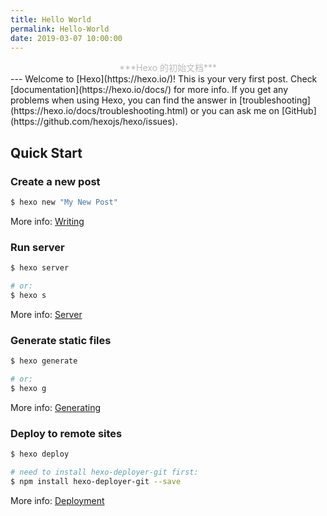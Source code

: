 ```yaml
---
title: Hello World
permalink: Hello-World
date: 2019-03-07 10:00:00
---
```

<center> <font color="#bababa">***Hexo 的初始文档***</font><br /> </center>
<!--more-->
---
Welcome to [Hexo](https://hexo.io/)! This is your very first post. Check [documentation](https://hexo.io/docs/) for more info. If you get any problems when using Hexo, you can find the answer in [troubleshooting](https://hexo.io/docs/troubleshooting.html) or you can ask me on [GitHub](https://github.com/hexojs/hexo/issues).

## Quick Start

### Create a new post

``` bash
$ hexo new "My New Post"
```

More info: [Writing](https://hexo.io/docs/writing.html)

### Run server

``` bash
$ hexo server

# or:
$ hexo s
```

More info: [Server](https://hexo.io/docs/server.html)

### Generate static files

``` bash
$ hexo generate

# or:
$ hexo g
```

More info: [Generating](https://hexo.io/docs/generating.html)

### Deploy to remote sites

``` bash
$ hexo deploy

# need to install hexo-deployer-git first:
$ npm install hexo-deployer-git --save
```

More info: [Deployment](https://hexo.io/docs/deployment.html)
